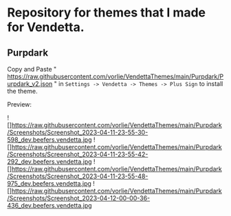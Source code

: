 # Repository for themes that I made for Vendetta.

## Purpdark
Copy and Paste " https://raw.githubusercontent.com/vorlie/VendettaThemes/main/Purpdark/Purpdark_v2.json " in `Settings -> Vendetta -> Themes -> Plus Sign` to install the theme.

Preview:

![]https://raw.githubusercontent.com/vorlie/VendettaThemes/main/Purpdark/Screenshots/Screenshot_2023-04-11-23-55-30-598_dev.beefers.vendetta.jpg
![]https://raw.githubusercontent.com/vorlie/VendettaThemes/main/Purpdark/Screenshots/Screenshot_2023-04-11-23-55-42-292_dev.beefers.vendetta.jpg
![]https://raw.githubusercontent.com/vorlie/VendettaThemes/main/Purpdark/Screenshots/Screenshot_2023-04-11-23-55-48-975_dev.beefers.vendetta.jpg
![]https://raw.githubusercontent.com/vorlie/VendettaThemes/main/Purpdark/Screenshots/Screenshot_2023-04-12-00-00-36-436_dev.beefers.vendetta.jpg
